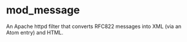 # mod_message
An Apache httpd filter that converts RFC822 messages into XML (via an Atom entry) and HTML.
